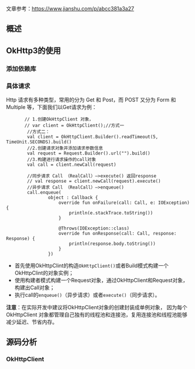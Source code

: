 文章参考：https://www.jianshu.com/p/abcc381a3a27

## 概述



## OkHttp3的使用

### 添加依赖库



### 具体请求

Http 请求有多种类型，常用的分为 Get 和 Post，而 POST 又分为 Form 和 Multiple 等，下面我们以Get请求为例：

```
       // 1.创建OkHttpClient 对象，
       // var client = OkHttpClient();//方式一
        //方式二：
        val client = OkHttpClient.Builder().readTimeout(5, TimeUnit.SECONDS).build()
        //2.创建请求对象并添加请求参数信息
        val request = Request.Builder().url("").build()
        //3.构建进行请求操作的call对象
        val call = client.newCall(request)

        //同步请求 Call （RealCall）—>execute() 返回response
        // val response = client.newCall(request).execute()
        //异步请求 Call （RealCall）—>enqueue()
        call.enqueue(
                object : Callback {
                    override fun onFailure(call: Call, e: IOException) {
                        println(e.stackTrace.toString())
                    }

                    @Throws(IOException::class)
                    override fun onResponse(call: Call, response: Response) {
                        println(response.body.toString())
                    }
                })

```

- 首先使用OkHttpClint的构造`OkHttpClient()`或者Build模式构建一个OkHttpClint的对象实例；
- 使用构建者模式构建一个Request对象，通过OkHttpClient和Request对象，构建出Call对象；
- 执行call的`enqueue()`（异步请求）或者`execute()`（同步请求）。

**注意**：在实际开发中建议将OkHttpClient对象的创建封装成单例对象， 因为每个 OkHttpClient 对象都管理自己独有的线程池和连接池，复用连接池和线程池能够减少延迟、节省内存。



## 源码分析

### OkHttpClient

